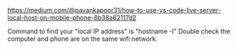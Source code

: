 https://medium.com/@pavankapoor31/how-to-use-vs-code-live-server-local-host-on-mobile-phone-8b38a62117d2

Command to find your "local IP address" is "hostname -I"
Double check the computer and phone are on the same wifi network.